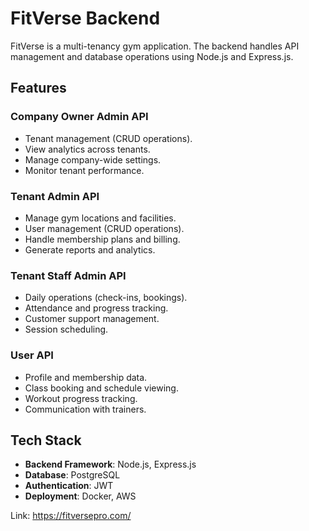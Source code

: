 # FitVerse Backend

FitVerse is a multi-tenancy gym application. The backend handles API management and database operations using Node.js and Express.js.

## Features

### Company Owner Admin API
- Tenant management (CRUD operations).
- View analytics across tenants.
- Manage company-wide settings.
- Monitor tenant performance.

### Tenant Admin API
- Manage gym locations and facilities.
- User management (CRUD operations).
- Handle membership plans and billing.
- Generate reports and analytics.

### Tenant Staff Admin API
- Daily operations (check-ins, bookings).
- Attendance and progress tracking.
- Customer support management.
- Session scheduling.

### User API
- Profile and membership data.
- Class booking and schedule viewing.
- Workout progress tracking.
- Communication with trainers.

## Tech Stack
- **Backend Framework**: Node.js, Express.js
- **Database**: PostgreSQL
- **Authentication**: JWT
- **Deployment**: Docker, AWS

Link: https://fitversepro.com/


